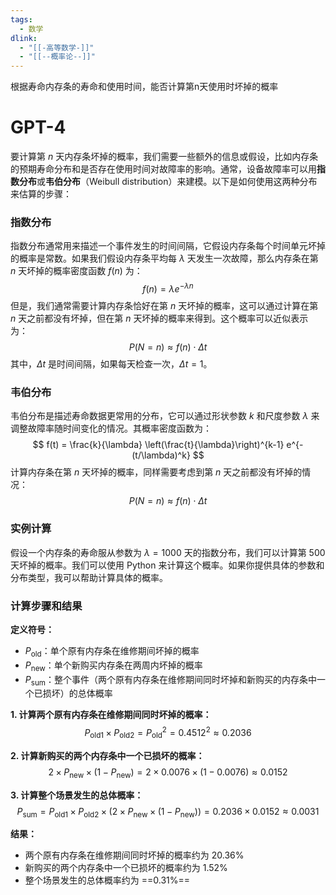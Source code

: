 ```yaml
---
tags:
  - 数学
dlink:
  - "[[-高等数学-]]"
  - "[[--概率论--]]"
---
```

根据寿命内存条的寿命和使用时间，能否计算第n天使用时坏掉的概率

# GPT-4
要计算第 $n$ 天内存条坏掉的概率，我们需要一些额外的信息或假设，比如内存条的预期寿命分布和是否存在使用时间对故障率的影响。通常，设备故障率可以用**指数分布**或**韦伯分布**（Weibull distribution）来建模。以下是如何使用这两种分布来估算的步骤：

### 指数分布
指数分布通常用来描述一个事件发生的时间间隔，它假设内存条每个时间单元坏掉的概率是常数。如果我们假设内存条平均每 $\lambda$ 天发生一次故障，那么内存条在第 $n$ 天坏掉的概率密度函数 $f(n)$ 为：
$$
f(n) = \lambda e^{-\lambda n}
$$
但是，我们通常需要计算内存条恰好在第 $n$ 天坏掉的概率，这可以通过计算在第 $n$ 天之前都没有坏掉，但在第 $n$ 天坏掉的概率来得到。这个概率可以近似表示为：
$$
P(N = n) \approx f(n) \cdot \Delta t
$$
其中，$\Delta t$ 是时间间隔，如果每天检查一次，$\Delta t = 1$。

### 韦伯分布
韦伯分布是描述寿命数据更常用的分布，它可以通过形状参数 $k$ 和尺度参数 $\lambda$ 来调整故障率随时间变化的情况。其概率密度函数为：
$$
f(t) = \frac{k}{\lambda} \left(\frac{t}{\lambda}\right)^{k-1} e^{-(t/\lambda)^k}
$$
计算内存条在第 $n$ 天坏掉的概率，同样需要考虑到第 $n$ 天之前都没有坏掉的情况：
$$
P(N = n) \approx f(n) \cdot \Delta t
$$

### 实例计算
假设一个内存条的寿命服从参数为 $\lambda = 1000$ 天的指数分布，我们可以计算第 500 天坏掉的概率。我们可以使用 Python 来计算这个概率。如果你提供具体的参数和分布类型，我可以帮助计算具体的概率。

### 计算步骤和结果

**定义符号：**
- $P_{\text{old}}$：单个原有内存条在维修期间坏掉的概率
- $P_{\text{new}}$：单个新购买内存条在两周内坏掉的概率
- $P_{\text{sum}}$：整个事件（两个原有内存条在维修期间同时坏掉和新购买的内存条中一个已损坏）的总体概率

**1. 计算两个原有内存条在维修期间同时坏掉的概率：**
$$
P_{\text{old1}} \times P_{\text{old2}} = P_{\text{old}}^2 = 0.4512^2 \approx 0.2036
$$

**2. 计算新购买的两个内存条中一个已损坏的概率：**
$$
2 \times P_{\text{new}} \times (1 - P_{\text{new}}) = 2 \times 0.0076 \times (1 - 0.0076) \approx 0.0152
$$

**3. 计算整个场景发生的总体概率：**
$$
P_{\text{sum}} = P_{\text{old1}} \times P_{\text{old2}} \times (2 \times P_{\text{new}} \times (1 - P_{\text{new}})) = 0.2036 \times 0.0152 \approx 0.0031
$$

**结果：**
- 两个原有内存条在维修期间同时坏掉的概率约为 20.36%
- 新购买的两个内存条中一个已损坏的概率约为 1.52%
- 整个场景发生的总体概率约为 ==0.31%==
